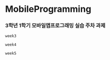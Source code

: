 # MobileProgramming
### 3학년 1학기 모바일앱프로그래밍 실습 주차 과제
  
```
week3
```
  
```
week4
```
  
```
week5
```
